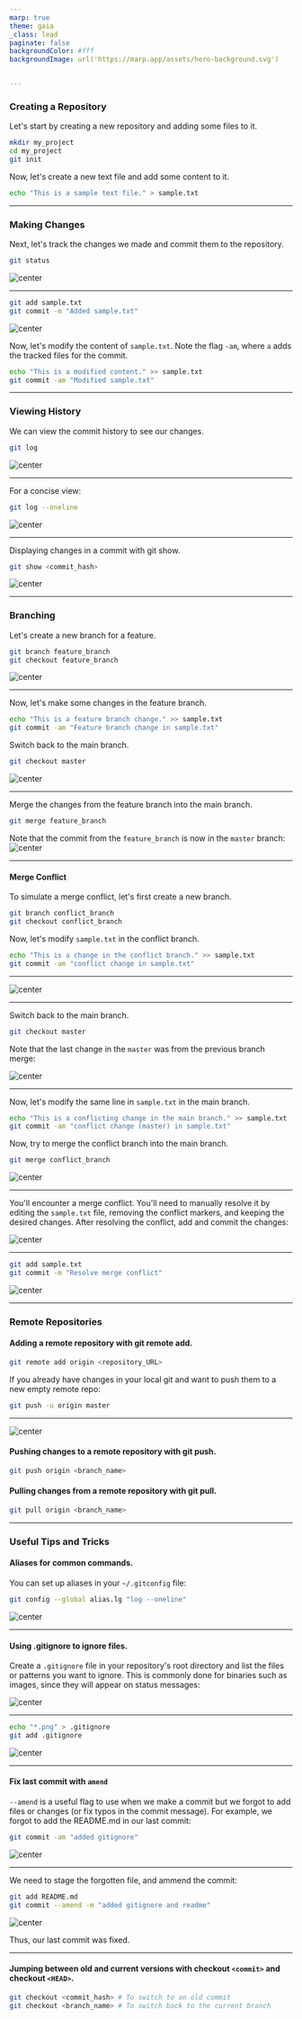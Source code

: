 ```yaml
---
marp: true
theme: gaia
_class: lead
paginate: false
backgroundColor: #fff
backgroundImage: url('https://marp.app/assets/hero-background.svg')


---
```

<!-- Style block -->
<style>
img[alt~="center"] {
  display: block;
  margin: 0 auto;
}
</style>


### Creating a Repository

Let's start by creating a new repository and adding some files to it.

```bash
mkdir my_project
cd my_project
git init
```

Now, let's create a new text file and add some content to it.

```bash
echo "This is a sample text file." > sample.txt
```
---

### Making Changes

Next, let's track the changes we made and commit them to the repository.

```bash
git status
```
![center](image.png)

---

```bash
git add sample.txt
git commit -m "Added sample.txt"
```
![center](image-1.png)


Now, let's modify the content of `sample.txt`. Note the flag `-am`, where `a` adds the tracked files for the commit.

```bash
echo "This is a modified content." >> sample.txt
git commit -am "Modified sample.txt"
```

---

### Viewing History

We can view the commit history to see our changes.

```bash
git log
```
![center](image-2.png)

---

For a concise view:

```bash
git log --oneline
```
![center](image-3.png)

---
Displaying changes in a commit with git show.

```bash
git show <commit_hash>
```
![center](image-4.png)

---
### Branching

Let's create a new branch for a feature.

```bash
git branch feature_branch
git checkout feature_branch
```
![center](image-5.png)

---
Now, let's make some changes in the feature branch.

```bash
echo "This is a feature branch change." >> sample.txt
git commit -am "Feature branch change in sample.txt"
```

Switch back to the main branch.

```bash
git checkout master
```
![center](image-6.png)

---
Merge the changes from the feature branch into the main branch.

```bash
git merge feature_branch
```

Note that the commit from the `feature_branch` is now in the `master` branch:
![center](image-7.png)

---
#### Merge Conflict

To simulate a merge conflict, let's first create a new branch.

```bash
git branch conflict_branch
git checkout conflict_branch
```

Now, let's modify `sample.txt` in the conflict branch.

```bash
echo "This is a change in the conflict branch." >> sample.txt
git commit -am "conflict change in sample.txt"
```
---
![center](image-8.png)

---
Switch back to the main branch.

```bash
git checkout master
```

Note that the last change in the `master` was from the previous branch merge:

![center](image-9.png)

---

Now, let's modify the same line in `sample.txt` in the main branch.

```bash
echo "This is a conflicting change in the main branch." >> sample.txt
git commit -am "conflict change (master) in sample.txt"
```

Now, try to merge the conflict branch into the main branch.

```bash
git merge conflict_branch
```
![center](image-10.png)

---
You'll encounter a merge conflict. You'll need to manually resolve it by editing the `sample.txt` file, removing the conflict markers, and keeping the desired changes. After resolving the conflict, add and commit the changes:

![center](image-11.png)

---
```bash
git add sample.txt
git commit -m "Resolve merge conflict"
```
![center](image-12.png)

---

### Remote Repositories

#### Adding a remote repository with git remote add.

```bash
git remote add origin <repository_URL>
```

If you already have changes in your local git and want to push them to a new empty remote repo:

```bash
git push -u origin master
```
---
![center](image-13.png)


#### Pushing changes to a remote repository with git push.

```bash
git push origin <branch_name>
```

#### Pulling changes from a remote repository with git pull.

```bash
git pull origin <branch_name>
```

---
### Useful Tips and Tricks

#### Aliases for common commands.

You can set up aliases in your `~/.gitconfig` file:

```bash
git config --global alias.lg "log --oneline"
```

![center](image-14.png)

---

#### Using .gitignore to ignore files.

Create a `.gitignore` file in your repository's root directory and list the files or patterns you want to ignore. This is commonly done for binaries such as images, since they will appear on status messages:

![center](image-15.png)

---

```bash
echo "*.png" > .gitignore
git add .gitignore
```



![center](image-16.png)

---

#### Fix last commit with `amend`

`--amend` is a useful flag to use when we make a commit but we forgot to add files or changes (or fix typos in the commit message). For example, we forgot to add the README.md in our last commit:

```bash
git commit -am "added gitignore"
```

![center](image-17.png)

---

We need to stage the forgotten file, and ammend the commit:

```bash
git add README.md
git commit --amend -m "added gitignore and readme"
```
![center](image-18.png)

Thus, our last commit was fixed.

---

#### Jumping between old and current versions with checkout `<commit>` and checkout `<HEAD>`.

```bash
git checkout <commit_hash> # To switch to an old commit
git checkout <branch_name> # To switch back to the current branch
```
